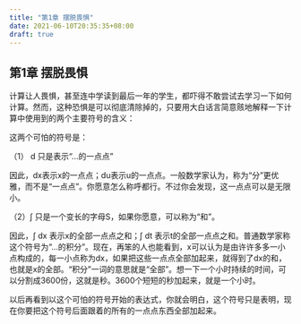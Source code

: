 ```yaml
---
title: "第1章 摆脱畏惧"
date: 2021-06-10T20:35:35+08:00
draft: true
---
```


## 第1章 摆脱畏惧

计算让人畏惧，甚至连中学读到最后一年的学生，都吓得不敢尝试去学习一下如何计算。然而，这种恐惧是可以彻底清除掉的，只要用大白话言简意赅地解释一下计算中使用到的两个主要符号的含义：

这两个可怕的符号是：

（1） d 只是表示“...的一点点”

因此，dx表示x的一点点；du表示u的一点点。一般数学家认为，称为“分”更优雅，而不是“一点点”。你愿意怎么称呼都行。不过你会发现，这一点点可以是无限小。

（2）∫ 只是一个变长的字母S，如果你愿意，可以称为“和”。

因此，∫ dx 表示x的全部一点点之和；∫ dt 表示t的全部一点点之和。普通数学家称这个符号为“...的积分”。现在，再笨的人也能看到，x可以认为是由许许多多一小点构成的，每一小点称为dx，如果把这些一点点全部加起来，就得到了dx的和，也就是x的全部。“积分”一词的意思就是“全部”。想一下一个小时持续的时间，可以分割成3600份，这就是秒。3600个短短的秒加起来，就是一个小时。

以后再看到以这个可怕的符号开始的表达式，你就会明白，这个符号只是表明，现在你要把这个符号后面跟着的所有的一点点东西全部加起来。
